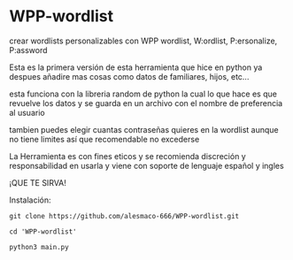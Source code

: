# WPP-wordlist
crear wordlists personalizables con WPP wordlist, W:ordlist, P:ersonalize, P:assword

Esta es la primera versión de esta herramienta que hice en python ya despues añadire mas cosas
como datos de familiares, hijos, etc...

esta funciona con la libreria random de python la cual lo que hace es que revuelve los datos
y se guarda en un archivo con el nombre de preferencia al usuario 

tambien puedes elegir cuantas contraseñas quieres en la wordlist aunque no tiene limites 
así que recomendable no excederse

La Herramienta es con fines eticos y se recomienda discreción y responsabilidad en usarla
y viene con soporte de lenguaje español y ingles

¡QUE TE SIRVA!

Instalación:
```
git clone https://github.com/alesmaco-666/WPP-wordlist.git

cd 'WPP-wordlist'

python3 main.py
```

